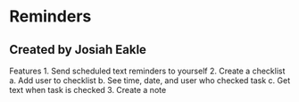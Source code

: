 # Reminders 
## Created by Josiah Eakle

Features
    1. Send scheduled text reminders to yourself
    2. Create a checklist 
        a. Add user to checklist 
        b. See time, date, and user who checked task
        c. Get text when task is checked
    3. Create a note